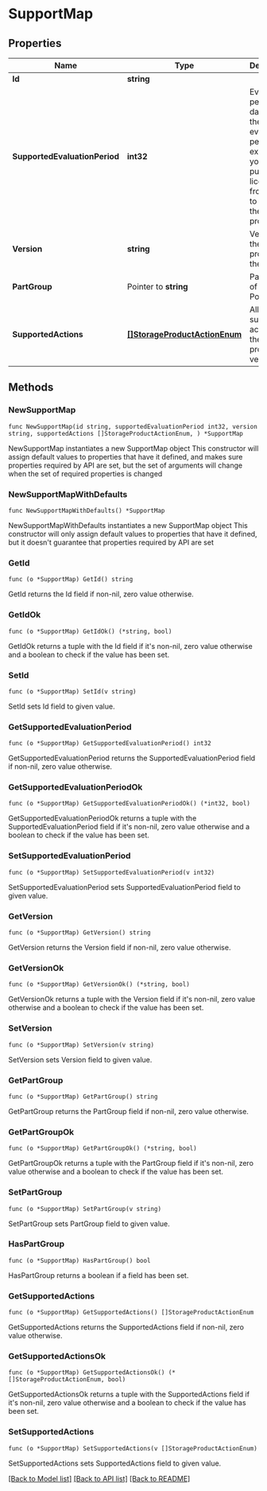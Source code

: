 # SupportMap

## Properties

Name | Type | Description | Notes
------------ | ------------- | ------------- | -------------
**Id** | **string** |  | [readonly] 
**SupportedEvaluationPeriod** | **int32** | Evaluation period in days. After the evaluation period is expired, you need to purchase a license from Dell, to continue the use the product. | 
**Version** | **string** | Version of the storage product on the cloud | 
**PartGroup** | Pointer to **string** | Part group of PowerFlex | [optional] 
**SupportedActions** | [**[]StorageProductActionEnum**](StorageProductActionEnum.md) | All the supported actions for the storage products version | 

## Methods

### NewSupportMap

`func NewSupportMap(id string, supportedEvaluationPeriod int32, version string, supportedActions []StorageProductActionEnum, ) *SupportMap`

NewSupportMap instantiates a new SupportMap object
This constructor will assign default values to properties that have it defined,
and makes sure properties required by API are set, but the set of arguments
will change when the set of required properties is changed

### NewSupportMapWithDefaults

`func NewSupportMapWithDefaults() *SupportMap`

NewSupportMapWithDefaults instantiates a new SupportMap object
This constructor will only assign default values to properties that have it defined,
but it doesn't guarantee that properties required by API are set

### GetId

`func (o *SupportMap) GetId() string`

GetId returns the Id field if non-nil, zero value otherwise.

### GetIdOk

`func (o *SupportMap) GetIdOk() (*string, bool)`

GetIdOk returns a tuple with the Id field if it's non-nil, zero value otherwise
and a boolean to check if the value has been set.

### SetId

`func (o *SupportMap) SetId(v string)`

SetId sets Id field to given value.


### GetSupportedEvaluationPeriod

`func (o *SupportMap) GetSupportedEvaluationPeriod() int32`

GetSupportedEvaluationPeriod returns the SupportedEvaluationPeriod field if non-nil, zero value otherwise.

### GetSupportedEvaluationPeriodOk

`func (o *SupportMap) GetSupportedEvaluationPeriodOk() (*int32, bool)`

GetSupportedEvaluationPeriodOk returns a tuple with the SupportedEvaluationPeriod field if it's non-nil, zero value otherwise
and a boolean to check if the value has been set.

### SetSupportedEvaluationPeriod

`func (o *SupportMap) SetSupportedEvaluationPeriod(v int32)`

SetSupportedEvaluationPeriod sets SupportedEvaluationPeriod field to given value.


### GetVersion

`func (o *SupportMap) GetVersion() string`

GetVersion returns the Version field if non-nil, zero value otherwise.

### GetVersionOk

`func (o *SupportMap) GetVersionOk() (*string, bool)`

GetVersionOk returns a tuple with the Version field if it's non-nil, zero value otherwise
and a boolean to check if the value has been set.

### SetVersion

`func (o *SupportMap) SetVersion(v string)`

SetVersion sets Version field to given value.


### GetPartGroup

`func (o *SupportMap) GetPartGroup() string`

GetPartGroup returns the PartGroup field if non-nil, zero value otherwise.

### GetPartGroupOk

`func (o *SupportMap) GetPartGroupOk() (*string, bool)`

GetPartGroupOk returns a tuple with the PartGroup field if it's non-nil, zero value otherwise
and a boolean to check if the value has been set.

### SetPartGroup

`func (o *SupportMap) SetPartGroup(v string)`

SetPartGroup sets PartGroup field to given value.

### HasPartGroup

`func (o *SupportMap) HasPartGroup() bool`

HasPartGroup returns a boolean if a field has been set.

### GetSupportedActions

`func (o *SupportMap) GetSupportedActions() []StorageProductActionEnum`

GetSupportedActions returns the SupportedActions field if non-nil, zero value otherwise.

### GetSupportedActionsOk

`func (o *SupportMap) GetSupportedActionsOk() (*[]StorageProductActionEnum, bool)`

GetSupportedActionsOk returns a tuple with the SupportedActions field if it's non-nil, zero value otherwise
and a boolean to check if the value has been set.

### SetSupportedActions

`func (o *SupportMap) SetSupportedActions(v []StorageProductActionEnum)`

SetSupportedActions sets SupportedActions field to given value.



[[Back to Model list]](../README.md#documentation-for-models) [[Back to API list]](../README.md#documentation-for-api-endpoints) [[Back to README]](../README.md)


